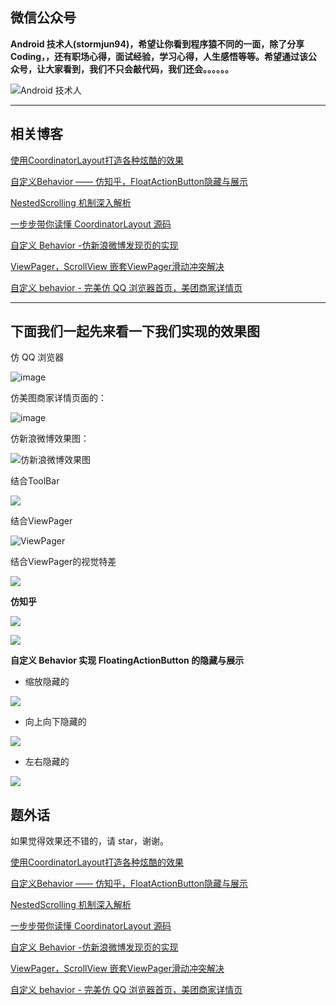 
## 微信公众号

**Android 技术人(stormjun94)，希望让你看到程序猿不同的一面，除了分享 Coding，，还有职场心得，面试经验，学习心得，人生感悟等等。希望通过该公众号，让大家看到，我们不只会敲代码，我们还会。。。。。。**

![Android 技术人](http://upload-images.jianshu.io/upload_images/2050203-bf3eca3c1cf265e4.jpg?imageMogr2/auto-orient/strip%7CimageView2/2/w/1240)

---

## 相关博客



[使用CoordinatorLayout打造各种炫酷的效果](http://blog.csdn.net/gdutxiaoxu/article/details/52858598)

[自定义Behavior —— 仿知乎，FloatActionButton隐藏与展示](http://blog.csdn.net/gdutxiaoxu/article/details/53453958)

[NestedScrolling 机制深入解析](http://blog.csdn.net/gdutxiaoxu/article/details/71553411)

[ 一步步带你读懂 CoordinatorLayout 源码](http://blog.csdn.net/gdutxiaoxu/article/details/71616547)

[自定义 Behavior -仿新浪微博发现页的实现](http://blog.csdn.net/gdutxiaoxu/article/details/71732642)

[ViewPager，ScrollView 嵌套ViewPager滑动冲突解决](https://blog.csdn.net/gdutxiaoxu/article/details/52939127)

[自定义 behavior - 完美仿 QQ 浏览器首页，美团商家详情页](https://blog.csdn.net/gdutxiaoxu/article/details/88383135)


----


## 下面我们一起先来看一下我们实现的效果图

仿 QQ 浏览器

![image](https://ws4.sinaimg.cn/mw690/9fe4afa0ly1g0xt27m4jrg208q0if46h.gif)


仿美图商家详情页面的：

![image](https://ws3.sinaimg.cn/mw690/9fe4afa0gy1g0xt13yy9bg208q0ifh5w.gif)


仿新浪微博效果图：

![仿新浪微博效果图](https://ww1.sinaimg.cn/mw690/9fe4afa0gy1ffhsjh1sgpg208r0hq1kx.gif)



 结合ToolBar

![](http://ww4.sinaimg.cn/mw690/9fe4afa0jw1f8xclhwlhig208s0etthy.gif)

 结合ViewPager

![ViewPager](http://7xvjnq.com2.z0.glb.qiniucdn.com/16-10-18/99961159.jpg)


 结合ViewPager的视觉特差


![](http://ww2.sinaimg.cn/mw690/9fe4afa0jw1f8xcke8ehkg208s0etnl9.gif)

 **仿知乎**

![](http://7xvjnq.com2.z0.glb.qiniucdn.com/public/16-12-4/86648455.jpg)

![](http://7xvjnq.com2.z0.glb.qiniucdn.com/public/16-12-4/55314155.jpg)

**自定义 Behavior 实现 FloatingActionButton 的隐藏与展示**

- 缩放隐藏的

![](http://7xvjnq.com2.z0.glb.qiniucdn.com/public/16-12-4/95311635.jpg)

- 向上向下隐藏的

![](http://7xvjnq.com2.z0.glb.qiniucdn.com/public/16-12-4/57255134.jpg)

- 左右隐藏的

![](http://ww3.sinaimg.cn/large/9fe4afa0gw1fakqs333ymg208s0gjq6z.gif)

## 题外话

如果觉得效果还不错的，请 star，谢谢。


[使用CoordinatorLayout打造各种炫酷的效果](http://blog.csdn.net/gdutxiaoxu/article/details/52858598)

[自定义Behavior —— 仿知乎，FloatActionButton隐藏与展示](http://blog.csdn.net/gdutxiaoxu/article/details/53453958)

[NestedScrolling 机制深入解析](http://blog.csdn.net/gdutxiaoxu/article/details/71553411)

[ 一步步带你读懂 CoordinatorLayout 源码](http://blog.csdn.net/gdutxiaoxu/article/details/71616547)

[自定义 Behavior -仿新浪微博发现页的实现](http://blog.csdn.net/gdutxiaoxu/article/details/71732642)

[ViewPager，ScrollView 嵌套ViewPager滑动冲突解决](https://blog.csdn.net/gdutxiaoxu/article/details/52939127)

[自定义 behavior - 完美仿 QQ 浏览器首页，美团商家详情页](https://blog.csdn.net/gdutxiaoxu/article/details/88383135)
